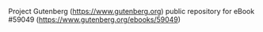 Project Gutenberg (https://www.gutenberg.org) public repository for
eBook #59049 (https://www.gutenberg.org/ebooks/59049)
